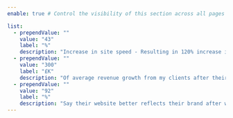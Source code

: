 ```yaml
---
enable: true # Control the visibility of this section across all pages where it is used

list:
  - prependValue: ""
    value: "43"
    label: "%"
    description: "Increase in site speed - Resulting in 120% increase in enquiries on average."
  - prependValue: ""
    value: "300"
    label: "£K"
    description: "Of average revenue growth from my clients after their rebuild"
  - prependValue: ""
    value: "92"
    label: "%"
    description: "Say their website better reflects their brand after working with us"
---
```

